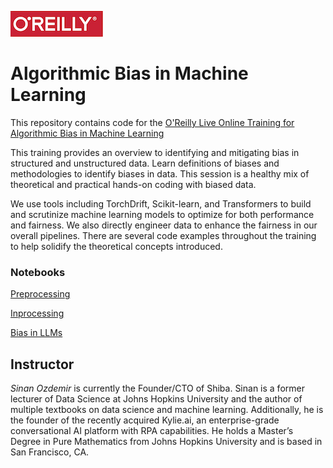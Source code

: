 ![oreilly-logo](images/oreilly.png)

# Algorithmic Bias in Machine Learning


This repository contains code for the [O'Reilly Live Online Training for Algorithmic Bias in Machine Learning](https://learning.oreilly.com/live-events/algorithmic-bias-in-machine-learning/0636920080193/0636920080192)

This training provides an overview to identifying and mitigating bias in structured and unstructured data. Learn definitions of biases and methodologies to identify biases in data. This session is a healthy mix of theoretical and practical hands-on coding with biased data.

We use tools including TorchDrift, Scikit-learn, and Transformers to build and scrutinize machine learning models to optimize for both performance and fairness. We also directly engineer data to enhance the fairness in our overall pipelines. There are several code examples throughout the training to help solidify the theoretical concepts introduced.
### Notebooks

[Preprocessing](notebooks/preprocessing.ipynb)

[Inprocessing](notebooks/inprocessing.ipynb)

[Bias in LLMs](notebooks/llm_bias.ipynb)


## Instructor

*Sinan Ozdemir* is currently the Founder/CTO of Shiba. Sinan is a former lecturer of Data Science at Johns Hopkins University and the author of multiple textbooks on data science and machine learning. Additionally, he is the founder of the recently acquired Kylie.ai, an enterprise-grade conversational AI platform with RPA capabilities. He holds a Master’s Degree in Pure Mathematics from Johns Hopkins University and is based in San Francisco, CA.
